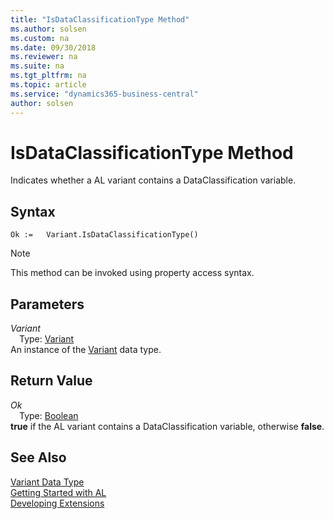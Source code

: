 ```yaml
---
title: "IsDataClassificationType Method"
ms.author: solsen
ms.custom: na
ms.date: 09/30/2018
ms.reviewer: na
ms.suite: na
ms.tgt_pltfrm: na
ms.topic: article
ms.service: "dynamics365-business-central"
author: solsen
---
```

[//]: # (START>DO_NOT_EDIT)
[//]: # (IMPORTANT:Do not edit any of the content between here and the END>DO_NOT_EDIT.)
[//]: # (Any modifications should be made in the .resx files in the ModernDev repo.)
# IsDataClassificationType Method
Indicates whether a AL variant contains a DataClassification variable.

## Syntax
```
Ok :=   Variant.IsDataClassificationType()
```
> [!NOTE]  
> This method can be invoked using property access syntax.  

## Parameters
*Variant*  
&emsp;Type: [Variant](variant-data-type.md)  
An instance of the [Variant](variant-data-type.md) data type.  

## Return Value
*Ok*  
&emsp;Type: [Boolean](boolean-data-type.md)  
**true** if the AL variant contains a DataClassification variable, otherwise **false**.  


[//]: # (IMPORTANT: END>DO_NOT_EDIT)
## See Also
[Variant Data Type](variant-data-type.md)  
[Getting Started with AL](../devenv-get-started.md)  
[Developing Extensions](../devenv-dev-overview.md)